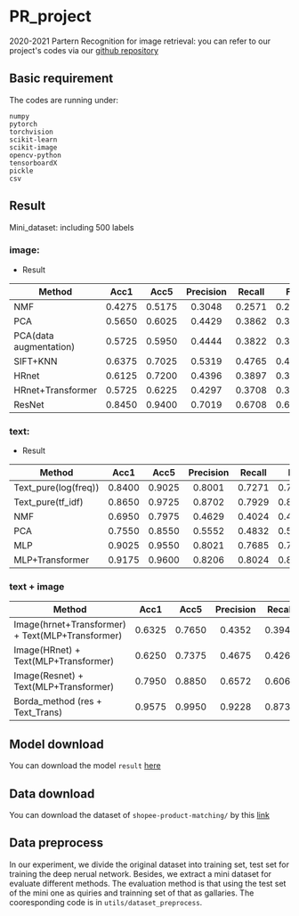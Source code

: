 # PR_project
2020-2021 Partern Recognition for image retrieval: you can refer to our project's codes via our [github repository](https://github.com/Yu-Yy/PR_project) 

## Basic requirement
The codes are running under:
```
numpy
pytorch
torchvision
scikit-learn
scikit-image
opencv-python
tensorboardX
pickle
csv
```

## Result
Mini_dataset: including 500 labels

### image:
- Result

| Method     | Acc1     | Acc5     | Precision     | Recall | F1 |
| ---------- | :-----------:  | :-----------: | :-----------: |:-----------: |:-----------: |
| NMF     | 0.4275    | 0.5175     | 0.3048 | 0.2571    |  0.2640    |
| PCA     | 0.5650    | 0.6025     | 0.4429 | 0.3862    |  0.3930      |
| PCA(data augmentation)     | 0.5725     | 0.5950     | 0.4444 | 0.3822 | 0.3970  |
| SIFT+KNN     | 0.6375    | 0.7025     | 0.5319 | 0.4765  | 0.4869  |
| HRnet     | 0.6125    | 0.7200     | 0.4396 | 0.3897  | 0.3987  |
| HRnet+Transformer     | 0.5725     | 0.6225     | 0.4297 | 0.3708  | 0.3858  |
| ResNet |  0.8450   |  0.9400   |  0.7019  | 0.6708  | 0.6726  |



### text:
- Result

| Method     | Acc1     | Acc5     | Precision    |  Recall   |  F1  |
| ---------- | :-----------:  | :-----------: | :-----------: | :-----------: | :-----------: |
| Text_pure(log(freq))     | 0.8400     | 0.9025     | 0.8001 | 0.7271 | 0.7502 |
| Text_pure(tf_idf)     | 0.8650     | 0.9725     | 0.8702 | 0.7929 | 0.8195 |
| NMF     | 0.6950    | 0.7975     | 0.4629  | 0.4024 | 0.4160 |
| PCA     | 0.7550    | 0.8550     | 0.5552  | 0.4832 | 0.5027 |
| MLP     | 0.9025     | 0.9550     | 0.8021 | 0.7685 | 0.7752 |
| MLP+Transformer     | 0.9175    | 0.9600     | 0.8206 | 0.8024 | 0.8044 |

### text + image

| Method     | Acc1     | Acc5     | Precision  |  Recall  | F1  |
| ---------- | :-----------:  | :-----------: | :-----------: | :-----------: | :-----------: |
| Image(hrnet+Transformer) + Text(MLP+Transformer) | 0.6325     | 0.7650     | 0.4352 | 0.3947 | 0.3995 |
| Image(HRnet) + Text(MLP+Transformer)     | 0.6250  |   0.7375   | 0.4675 | 0.4268 | 0.4267 |
| Image(Resnet) + Text(MLP+Transformer)     |  0.7950   | 0.8850  | 0.6572 | 0.6065 | 0.6154 |
| Borda_method (res + Text_Trans)     | 0.9575     | 0.9950  | 0.9228 | 0.8739 | 0.8882  |


## Model download
You can download the model `result` [here](https://cloud.tsinghua.edu.cn/d/42a31128af9d401f8aa9/)

## Data download
You can download the dataset of `shopee-product-matching/` by this [link](https://cloud.tsinghua.edu.cn/f/5c7ba8c55e04478d86d9/) 

## Data preprocess
In our experiment, we divide the original dataset into training set, test set for training the deep nerual network. Besides, we 
extract a mini dataset for evaluate different methods. The evaluation method is that using the test set of the mini one as quiries and trainning set of that as gallaries.
The cooresponding code is in `utils/dataset_preprocess`.<br>
